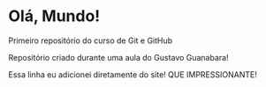 # Olá, Mundo!
 Primeiro repositório do curso de Git e GitHub

Repositório criado durante uma aula do Gustavo Guanabara!

Essa linha eu adicionei diretamente do site! QUE IMPRESSIONANTE!
